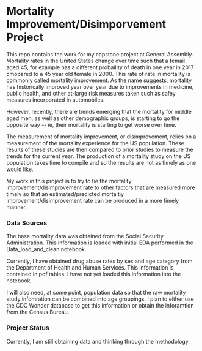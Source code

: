 # Mortality Improvement/Disimporvement Project
This repo contains the work for my capstone project at General Assembly.  Mortality rates in the United States change over time such that a femail aged 45, for example has a different probaility of death in one year in 2017 cmopared to a 45 year old female in 2000.  This rate of rate in mortality is commonly called mortality improvement.  As the name suggests, mortality has historically improved year over year due to improvements in medicine, public health, and other at-large risk measures taken such as safey measures incorporated in automobiles.   

However, recently, there are trends emerging that the mortality for middle aged men, as well as other demographic groups, is starting to go the opposite way -- ie, their mortality is starting to get worse over time.  

The measurement of mortality improvement, or disimprovement, relies on a measurement of the mortality experience for the US population.  These results of these studies are then compared to prior studies to measure the trends for the current year.  The production of a mortality study on the US population takes time to compile and so the results are not as timely as one would like.  

My work in this project is to try to tie the mortality improvement/disimprovement rate to other factors that are measured more timely so that an estimated/predicted mortaltiy improvement/disimprovement rate can be produced in a more timely manner.  

### Data Sources
The base mortality data was obtained from the Social Security Administration.  This information is loaded with initial EDA performed in the Data_load_and_clean notebook.

Currently, I have obtained drug abuse rates by sex and age category from the Department of Health and Human Services.  This information is contained in pdf tables.  I have not yet loaded this information into the notebook.  

I will also need, at some point, population data so that the raw mortality study infomration can be combined into age groupings.  I plan to either use the CDC Wonder database to get this information or obtain the inforamtion from the Census Bureau.

### Project Status
Currently, I am still obtaining data and thinking through the methodology.  
